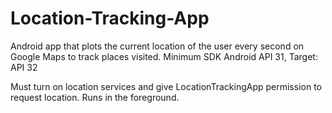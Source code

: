 # Location-Tracking-App
Android app that plots the current location of the user every second on Google Maps to track places visited.
Minimum SDK Android API 31, Target: API 32

Must turn on location services and give LocationTrackingApp permission to request location.
Runs in the foreground.
